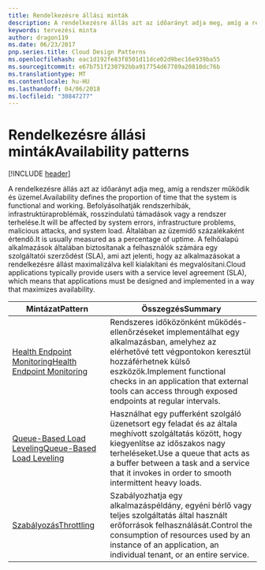 ```yaml
---
title: Rendelkezésre állási minták
description: A rendelkezésre állás azt az időarányt adja meg, amíg a rendszer működik és üzemel. Befolyásolhatják rendszerhibák, infrastruktúraproblémák, rosszindulatú támadások vagy a rendszer terhelése. Általában az üzemidő százalékaként értendő. A felhőalapú alkalmazások általában biztosítanak a felhasználók számára egy szolgáltatói szerződést (SLA), ami azt jelenti, hogy az alkalmazásokat a rendelkezésre állást maximalizálva kell kialakítani és megvalósítani.
keywords: tervezési minta
author: dragon119
ms.date: 06/23/2017
pnp.series.title: Cloud Design Patterns
ms.openlocfilehash: eac1d192fe83f8501d11dce02d9bec16e939ba55
ms.sourcegitcommit: e67b751f230792bba917754d67789a20810dc76b
ms.translationtype: MT
ms.contentlocale: hu-HU
ms.lasthandoff: 04/06/2018
ms.locfileid: "30847277"
---
```

# <a name="availability-patterns"></a><span data-ttu-id="3e0b5-107">Rendelkezésre állási minták</span><span class="sxs-lookup"><span data-stu-id="3e0b5-107">Availability patterns</span></span>

[!INCLUDE [header](../../_includes/header.md)]

<span data-ttu-id="3e0b5-108">A rendelkezésre állás azt az időarányt adja meg, amíg a rendszer működik és üzemel.</span><span class="sxs-lookup"><span data-stu-id="3e0b5-108">Availability defines the proportion of time that the system is functional and working.</span></span> <span data-ttu-id="3e0b5-109">Befolyásolhatják rendszerhibák, infrastruktúraproblémák, rosszindulatú támadások vagy a rendszer terhelése.</span><span class="sxs-lookup"><span data-stu-id="3e0b5-109">It will be affected by system errors, infrastructure problems, malicious attacks, and system load.</span></span> <span data-ttu-id="3e0b5-110">Általában az üzemidő százalékaként értendő.</span><span class="sxs-lookup"><span data-stu-id="3e0b5-110">It is usually measured as a percentage of uptime.</span></span> <span data-ttu-id="3e0b5-111">A felhőalapú alkalmazások általában biztosítanak a felhasználók számára egy szolgáltatói szerződést (SLA), ami azt jelenti, hogy az alkalmazásokat a rendelkezésre állást maximalizálva kell kialakítani és megvalósítani.</span><span class="sxs-lookup"><span data-stu-id="3e0b5-111">Cloud applications typically provide users with a service level agreement (SLA), which means that applications must be designed and implemented in a way that maximizes availability.</span></span>


|                            <span data-ttu-id="3e0b5-112">Mintázat</span><span class="sxs-lookup"><span data-stu-id="3e0b5-112">Pattern</span></span>                             |                                                           <span data-ttu-id="3e0b5-113">Összegzés</span><span class="sxs-lookup"><span data-stu-id="3e0b5-113">Summary</span></span>                                                            |
|----------------------------------------------------------------|------------------------------------------------------------------------------------------------------------------------------|
| [<span data-ttu-id="3e0b5-114">Health Endpoint Monitoring</span><span class="sxs-lookup"><span data-stu-id="3e0b5-114">Health Endpoint Monitoring</span></span>](../health-endpoint-monitoring.md) | <span data-ttu-id="3e0b5-115">Rendszeres időközönként működés-ellenőrzéseket implementálhat egy alkalmazásban, amelyhez az elérhetővé tett végpontokon keresztül hozzáférhetnek külső eszközök.</span><span class="sxs-lookup"><span data-stu-id="3e0b5-115">Implement functional checks in an application that external tools can access through exposed endpoints at regular intervals.</span></span> |
|  [<span data-ttu-id="3e0b5-116">Queue-Based Load Leveling</span><span class="sxs-lookup"><span data-stu-id="3e0b5-116">Queue-Based Load Leveling</span></span>](../queue-based-load-leveling.md)  | <span data-ttu-id="3e0b5-117">Használhat egy pufferként szolgáló üzenetsort egy feladat és az általa meghívott szolgáltatás között, hogy kiegyenlítse az időszakos nagy terheléseket.</span><span class="sxs-lookup"><span data-stu-id="3e0b5-117">Use a queue that acts as a buffer between a task and a service that it invokes in order to smooth intermittent heavy loads.</span></span>  |
|                 [<span data-ttu-id="3e0b5-118">Szabályozás</span><span class="sxs-lookup"><span data-stu-id="3e0b5-118">Throttling</span></span>](../throttling.md)                 |   <span data-ttu-id="3e0b5-119">Szabályozhatja egy alkalmazáspéldány, egyéni bérlő vagy teljes szolgáltatás által használt erőforrások felhasználását.</span><span class="sxs-lookup"><span data-stu-id="3e0b5-119">Control the consumption of resources used by an instance of an application, an individual tenant, or an entire service.</span></span>    |


